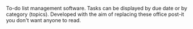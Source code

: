 To-do list management software. 
Tasks can be displayed by due date or by category (topics).
Developed with the aim of replacing these office post-it you don't want anyone to read. 

